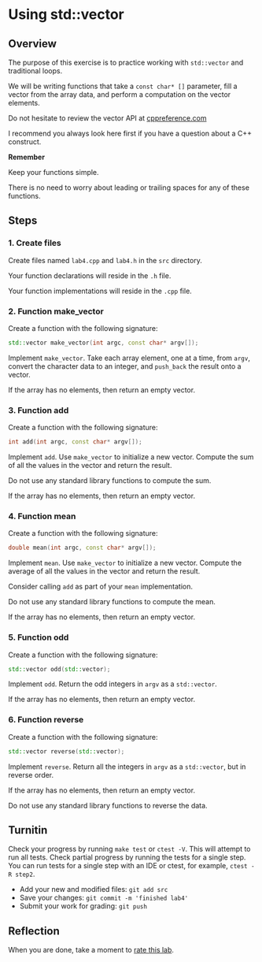 # Using std::vector

## Overview
The purpose of this exercise is to practice working with `std::vector`
and traditional loops.

We will be writing functions that take a `const char* []` parameter,
fill a vector from the array data,
and perform a computation on the vector elements. 

Do not hesitate to review the vector API at
[cppreference.com](https://en.cppreference.com/w/cpp/containers/vector)

I recommend you always look here first if you have a question
about a C++ construct.

**Remember**

Keep your functions simple.

There is no need to worry about leading or trailing spaces
for any of these functions.

## Steps

### 1. Create files
Create files named `lab4.cpp` and `lab4.h`
in the `src` directory.

Your function declarations will reside in the `.h` file.

Your function implementations will reside in the `.cpp` file.

### 2. Function make_vector
Create a function with the following signature:
   
```cpp
std::vector make_vector(int argc, const char* argv[]);
```

Implement `make_vector`.
Take each array element, one at a time, from `argv`,
convert the character data to an integer,
and `push_back` the result onto a vector.

If the array has no elements, then return an empty vector.

### 3. Function add
Create a function with the following signature:
   
```cpp
int add(int argc, const char* argv[]);
```

Implement `add`.
Use `make_vector` to initialize a new vector.
Compute the sum of all the values in the vector
and return the result.

Do not use any standard library functions to compute the sum.

If the array has no elements, then return an empty vector.

### 4. Function mean
Create a function with the following signature:
   
```cpp
double mean(int argc, const char* argv[]);
```

Implement `mean`.
Use `make_vector` to initialize a new vector.
Compute the average of all the values in the vector
and return the result.

Consider calling `add` as part of your `mean` implementation.

Do not use any standard library functions to compute the mean.

If the array has no elements, then return an empty vector.

### 5. Function odd
Create a function with the following signature:
   
```cpp
std::vector odd(std::vector);
```

Implement `odd`.
Return the odd integers in `argv` as a `std::vector`.

If the array has no elements, then return an empty vector.

### 6. Function reverse
Create a function with the following signature:
   
```cpp
std::vector reverse(std::vector);
```

Implement `reverse`.
Return all the integers in `argv` as a `std::vector`,
but in reverse order.

If the array has no elements, then return an empty vector.

Do not use any standard library functions to reverse the data.


## Turnitin
Check your progress by running `make test` or `ctest -V`.
This will attempt to run all tests.
Check partial progress by running the tests for a single step.
You can run tests for a single step with an IDE or ctest,
for example, `ctest -R step2`.

- Add your new and modified files: `git add src`
- Save your changes: `git commit -m 'finished lab4'`
- Submit your work for grading: `git push`

## Reflection
When you are done, take a moment to [rate this lab](https://forms.gle/u233d5qXTPPdZiag6).

